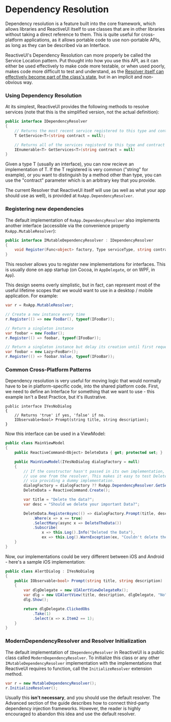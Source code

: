 # Dependency Resolution

Dependency resolution is a feature built into the core framework, which allows
libraries and ReactiveUI itself to use classes that are in other libraries
without taking a direct reference to them. This is quite useful for
cross-platform applications, as it allows portable code to use non-portable
APIs, as long as they can be described via an Interface.

ReactiveUI's Dependency Resolution can more properly be called the Service
Location pattern. Put thought into how you use this API, as it can either be
used effectively to make code more testable, or when used poorly, makes code
more difficult to test and understand, as the [Resolver itself can effectively
become part of the class's
state](http://blog.ploeh.dk/2010/02/03/ServiceLocatorisanAnti-Pattern/), but
in an implicit and non-obvious way.

### Using Dependency Resolution

At its simplest, ReactiveUI provides the following methods to resolve
services (note that this is the simplified version, not the actual definition):

```cs
public interface IDependencyResolver
{
    // Returns the most recent service registered to this type and contract
    T GetService<T>(string contract = null);

    // Returns all of the services registerd to this type and contract
    IEnumerable<T> GetServices<T>(string contract = null)
}
```

Given a type T (usually an interface), you can now recieve an implementation
of T. If the T registered is very common ("string" for example), or you want
to distinguish by a method other than type, you can use the "contract"
parameter which is an arbitrary key that you provide.

The current Resolver that ReactiveUI itself will use (as well as what your app
should use as well), is provided at `RxApp.DependencyResolver`.

### Registering new dependencies

The default implementation of `RxApp.DependencyResolver` also implements
another interface (accessible via the convenience property
`RxApp.MutableResolver`):

```cs
public interface IMutableDependencyResolver : IDependencyResolver
{
    void Register(Func<object> factory, Type serviceType, string contract = null);
}
```

This resolver allows you to register new implementations for interfaces. This
is usually done on app startup (on Cocoa, in `AppDelegate`, or on WPF, in
`App`).

This design seems overly simplistic, but in fact, can represent most of the
useful lifetime scopes that we would want to use in a desktop / mobile
application. For example:

```cs
var r = RxApp.MutableResolver;

// Create a new instance every time
r.Register(() => new FooBar(), typeof(IFooBar));

// Return a singleton instance
var foobar = new FooBar();
r.Register(() => foobar, typeof(IFooBar));

// Return a singleton instance but delay its creation until first requested.
var foobar = new Lazy<FooBar>();
r.Register(() => foobar.Value, typeof(IFooBar));
```

### Common Cross-Platform Patterns

Dependency resolution is very useful for moving logic that would normally have
to be in platform-specific code, into the shared platform code. First, we need
to define an Interface for something that we want to use - this example isn't
a Best Practice, but it's illustrative.

```
public interface IYesNoDialog
{
    // Returns 'true' if yes, 'false' if no.
    IObservable<bool> Prompt(string title, string description);
}
```

Now this interface can be used in a ViewModel:

```cs
public class MainViewModel
{
    public ReactiveCommand<Object> DeleteData { get; protected set; }

    public MainViewModel(IYesNoDialog dialogFactory = null)
    {
        // If the constructor hasn't passed in its own implementation,
        // use one from the resolver. This makes it easy to test DeleteData
        // via providing a dummy implementation.
        dialogFactory = dialogFactory ?? RxApp.DependencyResolver.GetService<IYesNoDialog>();
        DeleteData = ReactiveCommand.Create();

        var title = "Delete the data?";
        var desc = "Should we delete your important Data?";

        DeleteData.RegisterAsync(() => dialogFactory.Prompt(title, desc))
            .Where(x => x == true)
            .SelectMany(async x => DeleteTheData())
            .Subscribe(
                x => this.Log().Info("Deleted the Data"), 
                ex => this.Log().WarnException(ex, "Couldn't delete the data"));
    }
}
```

Now, our implementations could be very different between iOS and Android -
here's a sample iOS implementation:

```cs
public class AlertDialog : IYesNoDialog
{
    public IObservable<bool> Prompt(string title, string description)
    {
        var dlgDelegate = new UIAlertViewDelegateRx();
        var dlg = new UIAlertView(title, description, dlgDelegate, "No", "Yes");
        dlg.Show();

        return dlgDelegate.ClickedObs
            .Take(1)
            .Select(x => x.Item2 == 1);
    }
}
```

### ModernDependencyResolver and Resolver Initialization

The default implementation of `IDependencyResolver` in ReactiveUI is a public
class called `ModernDependencyResolver`. To initialize this class or any other
`IMutableDependencyResolver` implementation with the implementations that
ReactiveUI requires to function, call the `InitializeResolver` extension
method.

```cs
var r = new MutableDependencyResolver();
r.InitializeResolver();
```

Usually this **isn't necessary**, and you should use the default resolver. The
Advanced section of the guide describes how to connect third-party dependency
injection frameworks. However, the reader is highly encouraged to abandon this
idea and use the default resolver.

